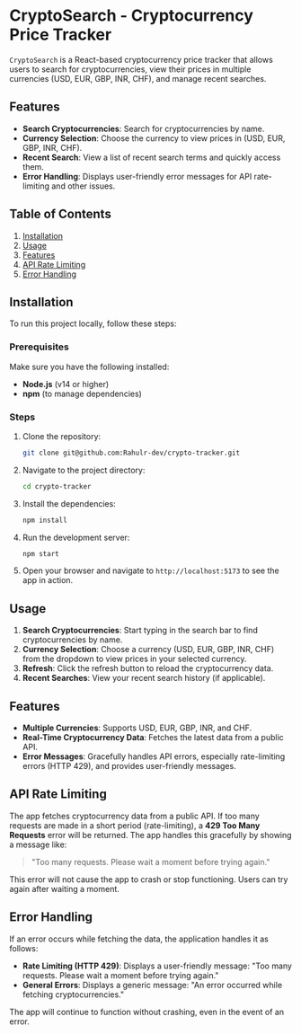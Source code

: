 # CryptoSearch - Cryptocurrency Price Tracker

`CryptoSearch` is a React-based cryptocurrency price tracker that allows users to search for cryptocurrencies, view their prices in multiple currencies (USD, EUR, GBP, INR, CHF), and manage recent searches.

## Features
- **Search Cryptocurrencies**: Search for cryptocurrencies by name.
- **Currency Selection**: Choose the currency to view prices in (USD, EUR, GBP, INR, CHF).
- **Recent Search**: View a list of recent search terms and quickly access them.
- **Error Handling**: Displays user-friendly error messages for API rate-limiting and other issues.

## Table of Contents
1. [Installation](#installation)
2. [Usage](#usage)
3. [Features](#features)
4. [API Rate Limiting](#api-rate-limiting)
5. [Error Handling](#error-handling)


## Installation

To run this project locally, follow these steps:

### Prerequisites
Make sure you have the following installed:
- **Node.js** (v14 or higher)
- **npm** (to manage dependencies)

### Steps

1. Clone the repository:

    ```bash
    git clone git@github.com:Rahulr-dev/crypto-tracker.git
    ```

2. Navigate to the project directory:

    ```bash
    cd crypto-tracker
    ```

3. Install the dependencies:

    ```bash
    npm install
    ```

4. Run the development server:

    ```bash
    npm start
    ```

5. Open your browser and navigate to `http://localhost:5173` to see the app in action.

## Usage

1. **Search Cryptocurrencies**: Start typing in the search bar to find cryptocurrencies by name.
2. **Currency Selection**: Choose a currency (USD, EUR, GBP, INR, CHF) from the dropdown to view prices in your selected currency.
3. **Refresh**: Click the refresh button to reload the cryptocurrency data.
4. **Recent Searches**: View your recent search history (if applicable).

## Features

- **Multiple Currencies**: Supports USD, EUR, GBP, INR, and CHF.
- **Real-Time Cryptocurrency Data**: Fetches the latest data from a public API.
- **Error Messages**: Gracefully handles API errors, especially rate-limiting errors (HTTP 429), and provides user-friendly messages.

## API Rate Limiting

The app fetches cryptocurrency data from a public API. If too many requests are made in a short period (rate-limiting), a **429 Too Many Requests** error will be returned. The app handles this gracefully by showing a message like:

> "Too many requests. Please wait a moment before trying again."

This error will not cause the app to crash or stop functioning. Users can try again after waiting a moment.

## Error Handling

If an error occurs while fetching the data, the application handles it as follows:
- **Rate Limiting (HTTP 429)**: Displays a user-friendly message: "Too many requests. Please wait a moment before trying again."
- **General Errors**: Displays a generic message: "An error occurred while fetching cryptocurrencies."

The app will continue to function without crashing, even in the event of an error.


